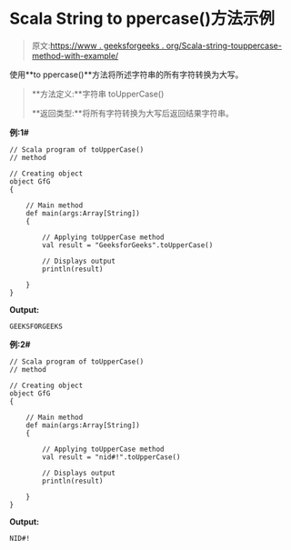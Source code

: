 # Scala String to ppercase()方法示例

> 原文:[https://www . geeksforgeeks . org/Scala-string-touppercase-method-with-example/](https://www.geeksforgeeks.org/scala-string-touppercase-method-with-example/)

使用**to ppercase()**方法将所述字符串的所有字符转换为大写。

> **方法定义:**字符串 toUpperCase()
> 
> **返回类型:**将所有字符转换为大写后返回结果字符串。

**例:1#**

```
// Scala program of toUpperCase()
// method

// Creating object
object GfG
{ 

    // Main method
    def main(args:Array[String])
    {

        // Applying toUpperCase method
        val result = "GeeksforGeeks".toUpperCase()

        // Displays output
        println(result)

    }
} 
```

**Output:**

```
GEEKSFORGEEKS

```

**例:2#**

```
// Scala program of toUpperCase()
// method

// Creating object
object GfG
{ 

    // Main method
    def main(args:Array[String])
    {

        // Applying toUpperCase method
        val result = "nid#!".toUpperCase()

        // Displays output
        println(result)

    }
} 
```

**Output:**

```
NID#!

```